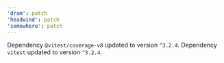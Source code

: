 ```yaml
---
'dram': patch
'headwind': patch
'somewhere': patch
---
```

Dependency `@vitest/coverage-v8` updated to version `^3.2.4`. Dependency `vitest` updated to version `^3.2.4`.
